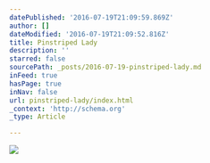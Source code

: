 ```yaml
---
datePublished: '2016-07-19T21:09:59.869Z'
author: []
dateModified: '2016-07-19T21:09:52.816Z'
title: Pinstriped Lady
description: ''
starred: false
sourcePath: _posts/2016-07-19-pinstriped-lady.md
inFeed: true
hasPage: true
inNav: false
url: pinstriped-lady/index.html
_context: 'http://schema.org'
_type: Article

---
```

![](https://the-grid-user-content.s3-us-west-2.amazonaws.com/5f226829-85bc-4cce-b5fd-176d635fa981.jpg)